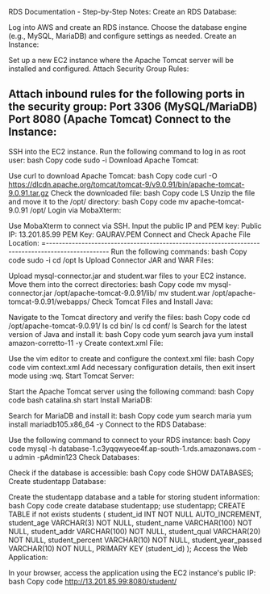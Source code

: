 RDS Documentation - Step-by-Step Notes:
Create an RDS Database:

Log into AWS and create an RDS instance. Choose the database engine (e.g., MySQL, MariaDB) and configure settings as needed.
Create an Instance:

Set up a new EC2 instance where the Apache Tomcat server will be installed and configured.
Attach Security Group Rules:

Attach inbound rules for the following ports in the security group:
Port 3306 (MySQL/MariaDB)
Port 8080 (Apache Tomcat)
Connect to the Instance:
----------------------------------------------------------------------------------------------------

SSH into the EC2 instance. Run the following command to log in as root user:
bash
Copy code
sudo -i
Download Apache Tomcat:

Use curl to download Apache Tomcat:
bash
Copy code
curl -O https://dlcdn.apache.org/tomcat/tomcat-9/v9.0.91/bin/apache-tomcat-9.0.91.tar.gz
Check the downloaded file:
bash
Copy code
LS
Unzip the file and move it to the /opt/ directory:
bash
Copy code
mv apache-tomcat-9.0.91 /opt/
Login via MobaXterm:

Use MobaXterm to connect via SSH. Input the public IP and PEM key:
Public IP: 13.201.85.99
PEM Key: GAURAV.PEM
Connect and Check Apache File Location:
=-------------------------------------------------------------------------------------------------
Run the following commands:
bash
Copy code
sudo -i
cd /opt
ls
Upload Connector JAR and WAR Files:

Upload mysql-connector.jar and student.war files to your EC2 instance.
Move them into the correct directories:
bash
Copy code
mv mysql-connector.jar /opt/apache-tomcat-9.0.91/lib/
mv student.war /opt/apache-tomcat-9.0.91/webapps/
Check Tomcat Files and Install Java:

Navigate to the Tomcat directory and verify the files:
bash
Copy code
cd /opt/apache-tomcat-9.0.91/
ls
cd bin/
ls
cd conf/
ls
Search for the latest version of Java and install it:
bash
Copy code
yum search java
yum install amazon-corretto-11 -y
Create context.xml File:

Use the vim editor to create and configure the context.xml file:
bash
Copy code
vim context.xml
Add necessary configuration details, then exit insert mode using :wq.
Start Tomcat Server:

Start the Apache Tomcat server using the following command:
bash
Copy code
bash catalina.sh start
Install MariaDB:

Search for MariaDB and install it:
bash
Copy code
yum search maria
yum install mariadb105.x86_64 -y
Connect to the RDS Database:

Use the following command to connect to your RDS instance:
bash
Copy code
mysql -h database-1.c3yqqwyeoe4f.ap-south-1.rds.amazonaws.com -u admin -pAdmin123
Check Databases:

Check if the database is accessible:
bash
Copy code
SHOW DATABASES;
Create studentapp Database:

Create the studentapp database and a table for storing student information:
bash
Copy code
create database studentapp;
use studentapp;
CREATE TABLE if not exists students (
  student_id INT NOT NULL AUTO_INCREMENT,
  student_age VARCHAR(3) NOT NULL,
  student_name VARCHAR(100) NOT NULL,
  student_addr VARCHAR(100) NOT NULL,
  student_qual VARCHAR(20) NOT NULL,
  student_percent VARCHAR(10) NOT NULL,
  student_year_passed VARCHAR(10) NOT NULL,
  PRIMARY KEY (student_id)
);
Access the Web Application:

In your browser, access the application using the EC2 instance's public IP:
bash
Copy code
http://13.201.85.99:8080/student/
